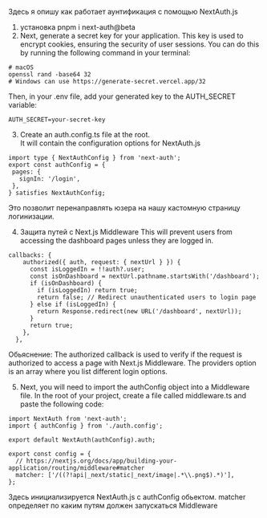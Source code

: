 Здесь я опишу как работает аунтификация с помощью NextAuth.js
1. установка pnpm i next-auth@beta
2. Next, generate a secret key for your application. This key is used to encrypt cookies, ensuring the security of user sessions. You can do this by running the following command in your terminal: 

```
# macOS
openssl rand -base64 32
# Windows can use https://generate-secret.vercel.app/32 
```
Then, in your .env file, add your generated key to the AUTH_SECRET variable:
```
AUTH_SECRET=your-secret-key
```
3. Create an auth.config.ts file at the root.  
It will contain the configuration options for NextAuth.js
 ```
import type { NextAuthConfig } from 'next-auth';
export const authConfig = {
  pages: {
    signIn: '/login',
  },
} satisfies NextAuthConfig;
```
Это позволит перенаправлять юзера на нашу кастомную страницу логинизации.

4. Защита путей с Next.js Middleware
This will prevent users from accessing the dashboard pages unless they are logged in.
```
callbacks: {
    authorized({ auth, request: { nextUrl } }) {
      const isLoggedIn = !!auth?.user;
      const isOnDashboard = nextUrl.pathname.startsWith('/dashboard');
      if (isOnDashboard) {
        if (isLoggedIn) return true;
        return false; // Redirect unauthenticated users to login page
      } else if (isLoggedIn) {
        return Response.redirect(new URL('/dashboard', nextUrl));
      }
      return true;
    },
  },
```
Обьяснение:
The authorized callback is used to verify if the request is authorized to access a page with Next.js Middleware. 
The providers option is an array where you list different login options. 

5. Next, you will need to import the authConfig object into a Middleware file.
In the root of your project, create a file called middleware.ts and paste the following code:

```
import NextAuth from 'next-auth';
import { authConfig } from './auth.config';
 
export default NextAuth(authConfig).auth;
 
export const config = {
  // https://nextjs.org/docs/app/building-your-application/routing/middleware#matcher
  matcher: ['/((?!api|_next/static|_next/image|.*\\.png$).*)'],
};
```
Здесь инициализируется NextAuth.js с authConfig обьектом.
matcher определяет по каким путям должен запускаться Middleware





